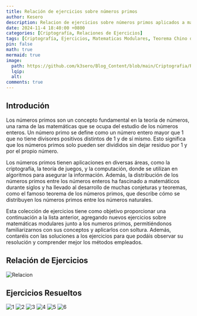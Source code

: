 ```yaml
---
title: Relación de ejercicios sobre números primos
author: Kesero
description: Relacion de ejercicios sobre números primos aplicados a matemáticas modulares.
date: 2024-11-4 18:40:00 +0800
categories: [Criptografía, Relaciones de Ejercicios]
tags: [Criptografía, Ejercicios, Matematicas Modulares, Teorema Chino del Resto, Potenciación Modular, Congruencias, Sistema de Ecuaciones, Números Primos, Fórmula Garnet]
pin: false
math: true
mermaid: true
image:
  path: https://github.com/k3sero/Blog_Content/blob/main/Criptografia/Relaciones_Ejercicios/lista2/NumerosTemplate.png?raw=true
  lqip: 
  alt: 
comments: true
---
```


## Introdución

Los números primos son un concepto fundamental en la teoría de números, una rama de las matemáticas que se ocupa del estudio de los números enteros. Un número primo se define como un número entero mayor que 1 que no tiene divisores positivos distintos de 1 y de sí mismo. Esto significa que los números primos solo pueden ser divididos sin dejar residuo por 1 y por el propio número.

Los números primos tienen aplicaciones en diversas áreas, como la criptografía, la teoría de juegos, y la computación, donde se utilizan en algoritmos para asegurar la información. Además, la distribución de los números primos entre los números enteros ha fascinado a matemáticos durante siglos y ha llevado al desarrollo de muchas conjeturas y teoremas, como el famoso teorema de los números primos, que describe cómo se distribuyen los números primos entre los números naturales.

Esta colección de ejercicios tiene como objetivo proporcionar una continuación a la lista anterior, agregando nuevos ejercicios sobre matemáticas modulares junto a los numeros primos, permitiéndonos familiarizarnos con sus conceptos y aplicarlos con soltura. Además, contaréis con las soluciones a los ejercicios para que podáis observar su resolución y comprender mejor los métodos empleados.


## Relación de Ejercicios

![Relacion](https://github.com/k3sero/Blog_Content/blob/main/Criptografia/Relaciones_Ejercicios/lista2/SegundaLista.png?raw=true)


## Ejercicios Resueltos

![1](https://github.com/k3sero/Blog_Content/blob/main/Criptografia/Relaciones_Ejercicios/lista2/1.png?raw=true)
![2](https://github.com/k3sero/Blog_Content/blob/main/Criptografia/Relaciones_Ejercicios/lista2/2.png?raw=true)
![3](https://github.com/k3sero/Blog_Content/blob/main/Criptografia/Relaciones_Ejercicios/lista2/3.png?raw=true)
![4](https://github.com/k3sero/Blog_Content/blob/main/Criptografia/Relaciones_Ejercicios/lista2/4.png?raw=true)
![5](https://github.com/k3sero/Blog_Content/blob/main/Criptografia/Relaciones_Ejercicios/lista2/5.png?raw=true)
![6](https://github.com/k3sero/Blog_Content/blob/main/Criptografia/Relaciones_Ejercicios/lista2/6.png?raw=true)
